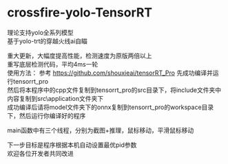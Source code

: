 # crossfire-yolo-TensorRT   
理论支持yolo全系列模型  
基于yolo-trt的穿越火线ai自瞄  
  
    
重大更新，大幅度提高性能，检测速度为原版两倍以上  
重写底层检测代码，平均4ms一轮  
使用方法： 
参考 https://github.com/shouxieai/tensorRT_Pro 先成功编译并运行tensorrt_pro  
然后将本程序中的cpp文件复制到tensorrt_pro的src目录下，将include文件夹中内容复制到src\application文件夹下  
成功编译后请将model文件夹下的onnx复制到tensorrt_pro的workspace目录下，然后运行你编译好的程序  
  
  
main函数中有三个线程，分别为截图+推理，鼠标移动，平滑鼠标移动  
  
  
  
下一步目标是程序根据本机自动设置最优pid参数    
欢迎各位开发者共同改进   

 
